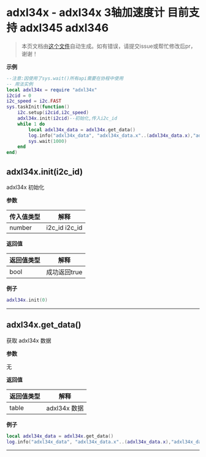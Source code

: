 # adxl34x - adxl34x 3轴加速度计 目前支持 adxl345 adxl346

> 本页文档由[这个文件](https://gitee.com/openLuat/LuatOS/tree/master/luat/../script/libs/adxl34x/adxl34x.lua)自动生成。如有错误，请提交issue或帮忙修改后pr，谢谢！


**示例**

```lua
--注意:因使用了sys.wait()所有api需要在协程中使用
-- 用法实例
local adxl34x = require "adxl34x"
i2cid = 0
i2c_speed = i2c.FAST
sys.taskInit(function()
    i2c.setup(i2cid,i2c_speed)
    adxl34x.init(i2cid)--初始化,传入i2c_id
    while 1 do
        local adxl34x_data = adxl34x.get_data()
        log.info("adxl34x_data", "adxl34x_data.x"..(adxl34x_data.x),"adxl34x_data.y"..(adxl34x_data.y),"adxl34x_data.z"..(adxl34x_data.z))
        sys.wait(1000)
    end
end)

```

## adxl34x.init(i2c_id)

adxl34x 初始化

**参数**

|传入值类型|解释|
|-|-|
|number|i2c_id i2c_id|

**返回值**

|返回值类型|解释|
|-|-|
|bool|成功返回true|

**例子**

```lua
adxl34x.init(0)

```

---

## adxl34x.get_data()

获取 adxl34x 数据

**参数**

无

**返回值**

|返回值类型|解释|
|-|-|
|table|adxl34x 数据|

**例子**

```lua
local adxl34x_data = adxl34x.get_data()
log.info("adxl34x_data", "adxl34x_data.x"..(adxl34x_data.x),"adxl34x_data.y"..(adxl34x_data.y),"adxl34x_data.z"..(adxl34x_data.z))

```

---

